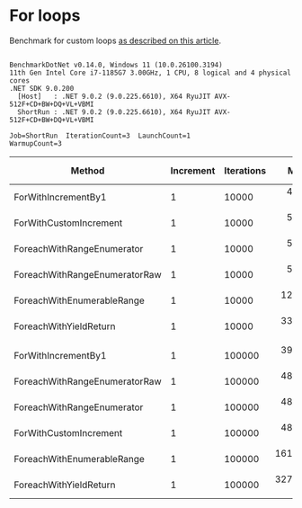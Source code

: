 ﻿# For loops

Benchmark for custom loops [as described on this article](https://habr.com/en/post/575916/).

```

BenchmarkDotNet v0.14.0, Windows 11 (10.0.26100.3194)
11th Gen Intel Core i7-1185G7 3.00GHz, 1 CPU, 8 logical and 4 physical cores
.NET SDK 9.0.200
  [Host]   : .NET 9.0.2 (9.0.225.6610), X64 RyuJIT AVX-512F+CD+BW+DQ+VL+VBMI
  ShortRun : .NET 9.0.2 (9.0.225.6610), X64 RyuJIT AVX-512F+CD+BW+DQ+VL+VBMI

Job=ShortRun  IterationCount=3  LaunchCount=1  
WarmupCount=3  

```
| Method                        | Increment | Iterations | Mean       | Error       | StdDev     | StdErr     | Min        | Max        | Op/s      | Ratio | Allocated | Alloc Ratio |
|------------------------------ |---------- |----------- |-----------:|------------:|-----------:|-----------:|-----------:|-----------:|----------:|------:|----------:|------------:|
| ForWithIncrementBy1           | 1         | 10000      |   4.229 μs |   0.9218 μs |  0.0505 μs |  0.0292 μs |   4.180 μs |   4.281 μs | 236,469.3 |  1.00 |         - |          NA |
| ForWithCustomIncrement        | 1         | 10000      |   5.491 μs |   0.8477 μs |  0.0465 μs |  0.0268 μs |   5.449 μs |   5.541 μs | 182,113.8 |  1.30 |         - |          NA |
| ForeachWithRangeEnumerator    | 1         | 10000      |   5.742 μs |   0.3708 μs |  0.0203 μs |  0.0117 μs |   5.722 μs |   5.763 μs | 174,158.2 |  1.36 |         - |          NA |
| ForeachWithRangeEnumeratorRaw | 1         | 10000      |   5.759 μs |   3.3551 μs |  0.1839 μs |  0.1062 μs |   5.609 μs |   5.964 μs | 173,648.2 |  1.36 |         - |          NA |
| ForeachWithEnumerableRange    | 1         | 10000      |  12.308 μs |  12.3433 μs |  0.6766 μs |  0.3906 μs |  11.562 μs |  12.883 μs |  81,249.4 |  2.91 |      40 B |          NA |
| ForeachWithYieldReturn        | 1         | 10000      |  33.993 μs |  11.0263 μs |  0.6044 μs |  0.3489 μs |  33.297 μs |  34.382 μs |  29,417.9 |  8.04 |      56 B |          NA |
|                               |           |            |            |             |            |            |            |            |           |       |           |             |
| ForWithIncrementBy1           | 1         | 100000     |  39.566 μs |  24.4474 μs |  1.3400 μs |  0.7737 μs |  38.073 μs |  40.663 μs |  25,273.9 |  1.00 |         - |          NA |
| ForeachWithRangeEnumeratorRaw | 1         | 100000     |  48.225 μs |  94.0993 μs |  5.1579 μs |  2.9779 μs |  44.887 μs |  54.166 μs |  20,736.0 |  1.22 |         - |          NA |
| ForeachWithRangeEnumerator    | 1         | 100000     |  48.256 μs |  32.7034 μs |  1.7926 μs |  1.0349 μs |  46.195 μs |  49.453 μs |  20,722.9 |  1.22 |         - |          NA |
| ForWithCustomIncrement        | 1         | 100000     |  48.688 μs |  55.5574 μs |  3.0453 μs |  1.7582 μs |  46.409 μs |  52.147 μs |  20,538.8 |  1.23 |         - |          NA |
| ForeachWithEnumerableRange    | 1         | 100000     | 161.120 μs | 474.1093 μs | 25.9875 μs | 15.0039 μs | 141.561 μs | 190.608 μs |   6,206.6 |  4.08 |      40 B |          NA |
| ForeachWithYieldReturn        | 1         | 100000     | 327.018 μs |  30.4107 μs |  1.6669 μs |  0.9624 μs | 325.755 μs | 328.907 μs |   3,057.9 |  8.27 |      56 B |          NA |
